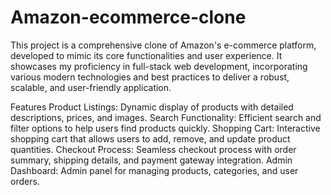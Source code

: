 # Amazon-ecommerce-clone

This project is a comprehensive clone of Amazon's e-commerce platform, developed to mimic its core functionalities and user experience. It showcases my proficiency in full-stack web development, incorporating various modern technologies and best practices to deliver a robust, scalable, and user-friendly application.

Features
Product Listings: Dynamic display of products with detailed descriptions, prices, and images.
Search Functionality: Efficient search and filter options to help users find products quickly.
Shopping Cart: Interactive shopping cart that allows users to add, remove, and update product quantities.
Checkout Process: Seamless checkout process with order summary, shipping details, and payment gateway integration.
Admin Dashboard: Admin panel for managing products, categories, and user orders.
